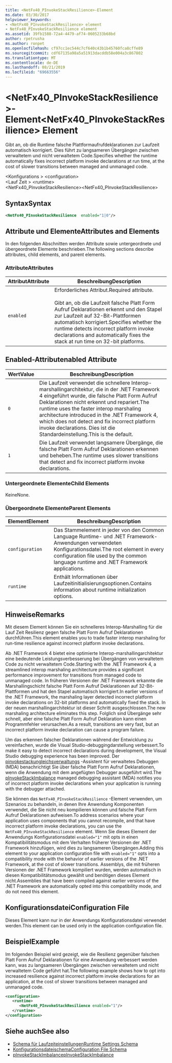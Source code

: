 ```yaml
---
title: <NetFx40_PInvokeStackResilience>-Element
ms.date: 03/30/2017
helpviewer_keywords:
- <NetFx40_PInvokeStackResilience> element
- NetFx40_PInvokeStackResilience element
ms.assetid: 39fb1588-72a4-4479-af74-0605233b68bd
author: rpetrusha
ms.author: ronpet
ms.openlocfilehash: cf97cc1ec544c7cf640c43b1b45760fca8cffe89
ms.sourcegitcommit: cdf67135a98a5a51913dacddb58e004a3c867802
ms.translationtype: MT
ms.contentlocale: de-DE
ms.lasthandoff: 08/21/2019
ms.locfileid: "69663556"
---
```

# <a name="netfx40_pinvokestackresilience-element"></a><span data-ttu-id="e239a-102">\<NetFx40_PInvokeStackResilience >-Element</span><span class="sxs-lookup"><span data-stu-id="e239a-102">\<NetFx40_PInvokeStackResilience> Element</span></span>

<span data-ttu-id="e239a-103">Gibt an, ob die Runtime falsche Plattformaufrufdeklarationen zur Laufzeit automatisch korrigiert. Dies führt zu langsameren Übergängen zwischen verwaltetem und nicht verwaltetem Code.</span><span class="sxs-lookup"><span data-stu-id="e239a-103">Specifies whether the runtime automatically fixes incorrect platform invoke declarations at run time, at the cost of slower transitions between managed and unmanaged code.</span></span>

<span data-ttu-id="e239a-104">\<Konfigurations > </span><span class="sxs-lookup"><span data-stu-id="e239a-104">\<configuration></span></span>\
<span data-ttu-id="e239a-105">\<Lauf Zeit > </span><span class="sxs-lookup"><span data-stu-id="e239a-105">\<runtime></span></span>\
<span data-ttu-id="e239a-106">\<NetFx40_PInvokeStackResilience></span><span class="sxs-lookup"><span data-stu-id="e239a-106">\<NetFx40_PInvokeStackResilience></span></span>

## <a name="syntax"></a><span data-ttu-id="e239a-107">Syntax</span><span class="sxs-lookup"><span data-stu-id="e239a-107">Syntax</span></span>

```xml
<NetFx40_PInvokeStackResilience  enabled="1|0"/>
```

## <a name="attributes-and-elements"></a><span data-ttu-id="e239a-108">Attribute und Elemente</span><span class="sxs-lookup"><span data-stu-id="e239a-108">Attributes and Elements</span></span>

<span data-ttu-id="e239a-109">In den folgenden Abschnitten werden Attribute sowie untergeordnete und übergeordnete Elemente beschrieben.</span><span class="sxs-lookup"><span data-stu-id="e239a-109">The following sections describe attributes, child elements, and parent elements.</span></span>

### <a name="attributes"></a><span data-ttu-id="e239a-110">Attribute</span><span class="sxs-lookup"><span data-stu-id="e239a-110">Attributes</span></span>

|<span data-ttu-id="e239a-111">Attribut</span><span class="sxs-lookup"><span data-stu-id="e239a-111">Attribute</span></span>|<span data-ttu-id="e239a-112">Beschreibung</span><span class="sxs-lookup"><span data-stu-id="e239a-112">Description</span></span>|
|---------------|-----------------|
|`enabled`|<span data-ttu-id="e239a-113">Erforderliches Attribut.</span><span class="sxs-lookup"><span data-stu-id="e239a-113">Required attribute.</span></span><br /><br /> <span data-ttu-id="e239a-114">Gibt an, ob die Laufzeit falsche Platt Form Aufruf Deklarationen erkennt und den Stapel zur Laufzeit auf 32-Bit-Plattformen automatisch korrigiert.</span><span class="sxs-lookup"><span data-stu-id="e239a-114">Specifies whether the runtime detects incorrect platform invoke declarations and automatically fixes the stack at run time on 32-bit platforms.</span></span>|

## <a name="enabled-attribute"></a><span data-ttu-id="e239a-115">Enabled-Attribut</span><span class="sxs-lookup"><span data-stu-id="e239a-115">enabled Attribute</span></span>

|<span data-ttu-id="e239a-116">Wert</span><span class="sxs-lookup"><span data-stu-id="e239a-116">Value</span></span>|<span data-ttu-id="e239a-117">Beschreibung</span><span class="sxs-lookup"><span data-stu-id="e239a-117">Description</span></span>|
|-----------|-----------------|
|`0`|<span data-ttu-id="e239a-118">Die Laufzeit verwendet die schnellere Interop-marshallingarchitektur, die in der .NET Framework 4 eingeführt wurde, die falsche Platt Form Aufruf Deklarationen nicht erkennt und repariert.</span><span class="sxs-lookup"><span data-stu-id="e239a-118">The runtime uses the faster interop marshaling architecture introduced in the .NET Framework 4, which does not detect and fix incorrect platform invoke declarations.</span></span> <span data-ttu-id="e239a-119">Dies ist die Standardeinstellung.</span><span class="sxs-lookup"><span data-stu-id="e239a-119">This is the default.</span></span>|
|`1`|<span data-ttu-id="e239a-120">Die Laufzeit verwendet langsamere Übergänge, die falsche Platt Form Aufruf Deklarationen erkennen und beheben.</span><span class="sxs-lookup"><span data-stu-id="e239a-120">The runtime uses slower transitions that detect and fix incorrect platform invoke declarations.</span></span>|

### <a name="child-elements"></a><span data-ttu-id="e239a-121">Untergeordnete Elemente</span><span class="sxs-lookup"><span data-stu-id="e239a-121">Child Elements</span></span>

<span data-ttu-id="e239a-122">Keine</span><span class="sxs-lookup"><span data-stu-id="e239a-122">None.</span></span>

### <a name="parent-elements"></a><span data-ttu-id="e239a-123">Übergeordnete Elemente</span><span class="sxs-lookup"><span data-stu-id="e239a-123">Parent Elements</span></span>

|<span data-ttu-id="e239a-124">Element</span><span class="sxs-lookup"><span data-stu-id="e239a-124">Element</span></span>|<span data-ttu-id="e239a-125">Beschreibung</span><span class="sxs-lookup"><span data-stu-id="e239a-125">Description</span></span>|
|-------------|-----------------|
|`configuration`|<span data-ttu-id="e239a-126">Das Stammelement in jeder von den Common Language Runtime- und .NET Framework-Anwendungen verwendeten Konfigurationsdatei.</span><span class="sxs-lookup"><span data-stu-id="e239a-126">The root element in every configuration file used by the common language runtime and .NET Framework applications.</span></span>|
|`runtime`|<span data-ttu-id="e239a-127">Enthält Informationen über Laufzeitinitialisierungsoptionen.</span><span class="sxs-lookup"><span data-stu-id="e239a-127">Contains information about runtime initialization options.</span></span>|

## <a name="remarks"></a><span data-ttu-id="e239a-128">Hinweise</span><span class="sxs-lookup"><span data-stu-id="e239a-128">Remarks</span></span>

<span data-ttu-id="e239a-129">Mit diesem Element können Sie ein schnelleres Interop-Marshalling für die Lauf Zeit Resilienz gegen falsche Platt Form Aufruf Deklarationen durchführen.</span><span class="sxs-lookup"><span data-stu-id="e239a-129">This element enables you to trade faster interop marshaling for run-time resilience against incorrect platform invoke declarations.</span></span>

<span data-ttu-id="e239a-130">Ab .NET Framework 4 bietet eine optimierte Interop-marshallingarchitektur eine bedeutende Leistungsverbesserung bei Übergängen von verwaltetem Code zu nicht verwaltetem Code.</span><span class="sxs-lookup"><span data-stu-id="e239a-130">Starting with the .NET Framework 4, a streamlined interop marshaling architecture provides a significant performance improvement for transitions from managed code to unmanaged code.</span></span> <span data-ttu-id="e239a-131">In früheren Versionen der .NET Framework erkannte die Marshallingschicht falsche Platt Form Aufruf Deklarationen auf 32-Bit-Plattformen und hat den Stapel automatisch korrigiert.</span><span class="sxs-lookup"><span data-stu-id="e239a-131">In earlier versions of the .NET Framework, the marshaling layer detected incorrect platform invoke declarations on 32-bit platforms and automatically fixed the stack.</span></span> <span data-ttu-id="e239a-132">In der neuen marshallingarchitektur ist dieser Schritt ausgeschlossen.</span><span class="sxs-lookup"><span data-stu-id="e239a-132">The new marshaling architecture eliminates this step.</span></span> <span data-ttu-id="e239a-133">Folglich sind Übergänge sehr schnell, aber eine falsche Platt Form Aufruf Deklaration kann einen Programmfehler verursachen.</span><span class="sxs-lookup"><span data-stu-id="e239a-133">As a result, transitions are very fast, but an incorrect platform invoke declaration can cause a program failure.</span></span>

<span data-ttu-id="e239a-134">Um das erkennen falscher Deklarationen während der Entwicklung zu vereinfachen, wurde die Visual Studio-debuggingdarstellung verbessert.</span><span class="sxs-lookup"><span data-stu-id="e239a-134">To make it easy to detect incorrect declarations during development, the Visual Studio debugging experience has been improved.</span></span> <span data-ttu-id="e239a-135">Der [pinvokestackungleichsverwaltungs](../../../debug-trace-profile/pinvokestackimbalance-mda.md) -Assistent für verwaltetes Debuggen (MDA) benachrichtigt Sie über falsche Platt Form Aufruf Deklarationen, wenn die Anwendung mit dem angefügten Debugger ausgeführt wird.</span><span class="sxs-lookup"><span data-stu-id="e239a-135">The [pInvokeStackImbalance](../../../debug-trace-profile/pinvokestackimbalance-mda.md) managed debugging assistant (MDA) notifies you of incorrect platform invoke declarations when your application is running with the debugger attached.</span></span>

<span data-ttu-id="e239a-136">Sie können das `NetFx40_PInvokeStackResilience` -Element verwenden, um Szenarios zu behandeln, in denen Ihre Anwendung Komponenten verwendet, die Sie nicht neu kompilieren können und falsche Platt Form Aufruf Deklarationen aufweisen.</span><span class="sxs-lookup"><span data-stu-id="e239a-136">To address scenarios where your application uses components that you cannot recompile, and that have incorrect platform invoke declarations, you can use the `NetFx40_PInvokeStackResilience` element.</span></span> <span data-ttu-id="e239a-137">Wenn Sie dieses Element der Anwendungs Konfigurationsdatei `enabled="1"` mit opts in einen Kompatibilitätsmodus mit dem Verhalten früherer Versionen der .NET Framework hinzufügen, wird dies zu langsameren Übergängen.</span><span class="sxs-lookup"><span data-stu-id="e239a-137">Adding this element to your application configuration file with `enabled="1"` opts into a compatibility mode with the behavior of earlier versions of the .NET Framework, at the cost of slower transitions.</span></span> <span data-ttu-id="e239a-138">Assemblys, die mit früheren Versionen der .NET Framework kompiliert wurden, werden automatisch in diesen Kompatibilitätsmodus gewählt und benötigen dieses Element nicht.</span><span class="sxs-lookup"><span data-stu-id="e239a-138">Assemblies that have been compiled against earlier versions of the .NET Framework are automatically opted into this compatibility mode, and do not need this element.</span></span>

## <a name="configuration-file"></a><span data-ttu-id="e239a-139">Konfigurationsdatei</span><span class="sxs-lookup"><span data-stu-id="e239a-139">Configuration File</span></span>

<span data-ttu-id="e239a-140">Dieses Element kann nur in der Anwendungs Konfigurationsdatei verwendet werden.</span><span class="sxs-lookup"><span data-stu-id="e239a-140">This element can be used only in the application configuration file.</span></span>

## <a name="example"></a><span data-ttu-id="e239a-141">Beispiel</span><span class="sxs-lookup"><span data-stu-id="e239a-141">Example</span></span>

<span data-ttu-id="e239a-142">Im folgenden Beispiel wird gezeigt, wie die Resilienz gegenüber falschen Platt Form Aufruf Deklarationen für eine Anwendung verbessert werden kann, was zu langsameren Übergängen zwischen verwaltetem und nicht verwaltetem Code geführt hat.</span><span class="sxs-lookup"><span data-stu-id="e239a-142">The following example shows how to opt into increased resilience against incorrect platform invoke declarations for an application, at the cost of slower transitions between managed and unmanaged code.</span></span>

```xml
<configuration>
   <runtime>
      <NetFx40_PInvokeStackResilience enabled="1"/>
   </runtime>
</configuration>
```

## <a name="see-also"></a><span data-ttu-id="e239a-143">Siehe auch</span><span class="sxs-lookup"><span data-stu-id="e239a-143">See also</span></span>

- [<span data-ttu-id="e239a-144">Schema für Laufzeiteinstellungen</span><span class="sxs-lookup"><span data-stu-id="e239a-144">Runtime Settings Schema</span></span>](index.md)
- [<span data-ttu-id="e239a-145">Konfigurationsdateischema</span><span class="sxs-lookup"><span data-stu-id="e239a-145">Configuration File Schema</span></span>](../index.md)
- [<span data-ttu-id="e239a-146">pInvokeStackImbalance</span><span class="sxs-lookup"><span data-stu-id="e239a-146">pInvokeStackImbalance</span></span>](../../../debug-trace-profile/pinvokestackimbalance-mda.md)

